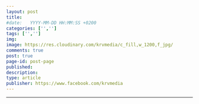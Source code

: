 ```yaml
---
layout: post
title:  
#date:   YYYY-MM-DD HH:MM:SS +0200
categories: ['','']
tags: ['','']
img: 
image: https://res.cloudinary.com/krvmedia/c_fill,w_1200,f_jpg/
comments: true
post: true
page-id: post-page
published:
description:
type: article
publisher: https://www.facebook.com/krvmedia
---
```


<!--more-->
<hr class="post-separator" />